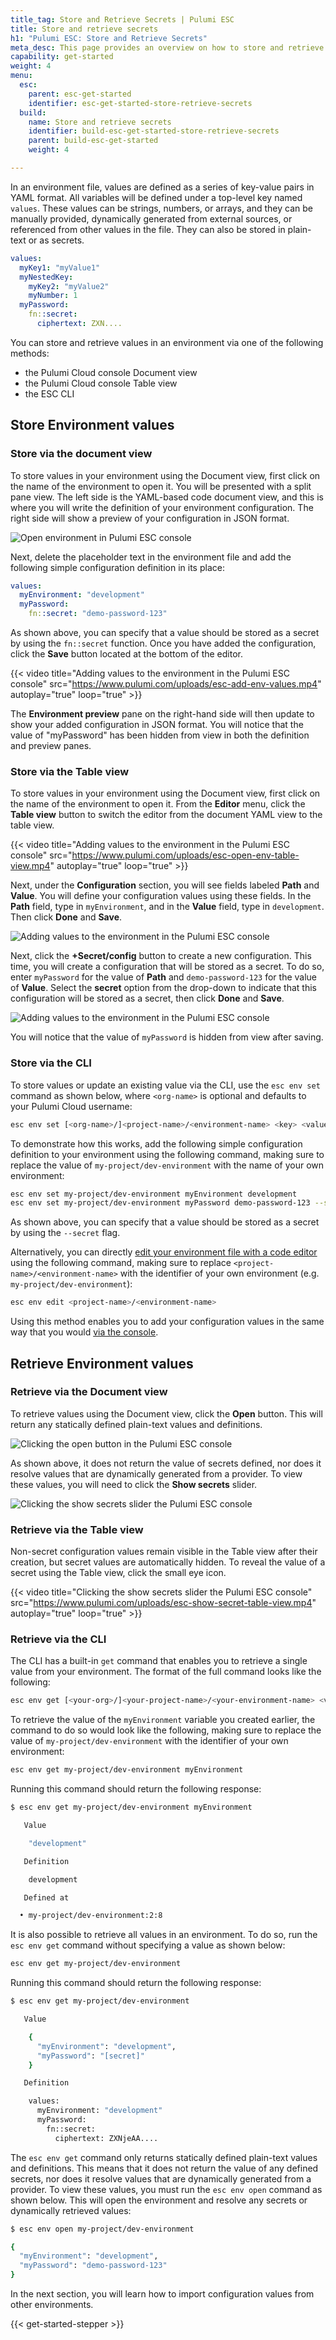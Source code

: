 ```yaml
---
title_tag: Store and Retrieve Secrets | Pulumi ESC
title: Store and retrieve secrets
h1: "Pulumi ESC: Store and Retrieve Secrets"
meta_desc: This page provides an overview on how to store and retrieve secrets in Pulumi ESC.
capability: get-started
weight: 4
menu:
  esc:
    parent: esc-get-started
    identifier: esc-get-started-store-retrieve-secrets
  build:
    name: Store and retrieve secrets
    identifier: build-esc-get-started-store-retrieve-secrets
    parent: build-esc-get-started
    weight: 4

---
```


In an environment file, values are defined as a series of key-value pairs in YAML format. All variables will be defined under a top-level key named `values`. These values can be strings, numbers, or arrays, and they can be manually provided, dynamically generated from external sources, or referenced from other values in the file. They can also be stored in plain-text or as secrets.

```yaml
values:
  myKey1: "myValue1"
  myNestedKey:
    myKey2: "myValue2"
    myNumber: 1
  myPassword:
    fn::secret:
      ciphertext: ZXN....
```

You can store and retrieve values in an environment via one of the following methods:

- the Pulumi Cloud console Document view
- the Pulumi Cloud console Table view
- the ESC CLI

## Store Environment values

### Store via the document view

To store values in your environment using the Document view, first click on the name of the environment to open it. You will be presented with a split pane view. The left side is the YAML-based code document view, and this is where you will write the definition of your environment configuration. The right side will show a preview of your configuration in JSON format.

![Open environment in Pulumi ESC console](/docs/esc/assets/esc-open-env.png)

Next, delete the placeholder text in the environment file and add the following simple configuration definition in its place:

```yaml
values:
  myEnvironment: "development"
  myPassword:
    fn::secret: "demo-password-123"
```

As shown above, you can specify that a value should be stored as a secret by using the `fn::secret` function. Once you have added the configuration, click the **Save** button located at the bottom of the editor.

{{< video title="Adding values to the environment in the Pulumi ESC console" src="https://www.pulumi.com/uploads/esc-add-env-values.mp4" autoplay="true" loop="true" >}}

The **Environment preview** pane on the right-hand side will then update to show your added configuration in JSON format. You will notice that the value of "myPassword" has been hidden from view in both the definition and preview panes.

### Store via the Table view

To store values in your environment using the Document view, first click on the name of the environment to open it. From the **Editor** menu, click the **Table view** button to switch the editor from the document YAML view to the table view.

{{< video title="Adding values to the environment in the Pulumi ESC console" src="https://www.pulumi.com/uploads/esc-open-env-table-view.mp4" autoplay="true" loop="true" >}}

Next, under the **Configuration** section, you will see fields labeled **Path** and **Value**. You will define your configuration values using these fields. In the **Path** field, type in `myEnvironment`, and in the **Value** field, type in `development`. Then click **Done** and **Save**.

![Adding values to the environment in the Pulumi ESC console](/docs/esc/assets/esc-add-env-values.png)

Next, click the **+Secret/config** button to create a new configuration. This time, you will create a configuration that will be stored as a secret. To do so, enter `myPassword` for the value of **Path** and `demo-password-123` for the value of **Value**. Select the **secret** option from the drop-down to indicate that this configuration will be stored as a secret, then click **Done** and **Save**.

![Adding values to the environment in the Pulumi ESC console](/docs/esc/assets/esc-add-secret-value.png)

You will notice that the value of `myPassword` is hidden from view after saving.

### Store via the CLI

To store values or update an existing value via the CLI, use the `esc env set` command as shown below, where `<org-name>` is optional and defaults to your Pulumi Cloud username:

```bash
esc env set [<org-name>/]<project-name>/<environment-name> <key> <value>
```

To demonstrate how this works, add the following simple configuration definition to your environment using the following command, making sure to replace the value of `my-project/dev-environment` with the name of your own environment:

```bash
esc env set my-project/dev-environment myEnvironment development
esc env set my-project/dev-environment myPassword demo-password-123 --secret
```

As shown above, you can specify that a value should be stored as a secret by using the `--secret` flag.

Alternatively, you can directly [edit your environment file with a code editor](/docs/pulumi-cloud/esc/environments/#with-the-pulumi-esc-cli) using the following command, making sure to replace `<project-name>/<environment-name>` with the identifier of your own environment (e.g. `my-project/dev-environment`):

```bash
esc env edit <project-name>/<environment-name>
```

Using this method enables you to add your configuration values in the same way that you would [via the console](/docs/esc/get-started/store-and-retrieve-secrets/#store-via-the-console).

## Retrieve Environment values

### Retrieve via the Document view

To retrieve values using the Document view, click the **Open** button. This will return any statically defined plain-text values and definitions.

![Clicking the open button in the Pulumi ESC console](/docs/esc/assets/esc-open-environment.png)

As shown above, it does not return the value of secrets defined, nor does it resolve values that are dynamically generated from a provider. To view these values, you will need to click the **Show secrets** slider.

![Clicking the show secrets slider the Pulumi ESC console](/docs/esc/assets/esc-show-secret-document-view.png)

### Retrieve via the Table view

Non-secret configuration values remain visible in the Table view after their creation, but secret values are automatically hidden. To reveal the value of a secret using the Table view, click the small eye icon.

{{< video title="Clicking the show secrets slider the Pulumi ESC console" src="https://www.pulumi.com/uploads/esc-show-secret-table-view.mp4" autoplay="true" loop="true" >}}

### Retrieve via the CLI

The CLI has a built-in `get` command that enables you to retrieve a single value from your environment. The format of the full command looks like the following:

```bash
esc env get [<your-org>/]<your-project-name>/<your-environment-name> <variable-key-name>
```

To retrieve the value of the `myEnvironment` variable you created earlier, the command to do so would look like the following, making sure to replace the value of `my-project/dev-environment` with the identifier of your own environment:

```bash
esc env get my-project/dev-environment myEnvironment
```

Running this command should return the following response:

```bash
$ esc env get my-project/dev-environment myEnvironment

   Value

    "development"

   Definition

    development

   Defined at

  • my-project/dev-environment:2:8
```

It is also possible to retrieve all values in an environment. To do so, run the `esc env get` command without specifying a value as shown below:

```bash
esc env get my-project/dev-environment
```

Running this command should return the following response:

```bash
$ esc env get my-project/dev-environment

   Value

    {
      "myEnvironment": "development",
      "myPassword": "[secret]"
    }

   Definition

    values:
      myEnvironment: "development"
      myPassword:
        fn::secret:
          ciphertext: ZXNjeAA....

```

The `esc env get` command only returns statically defined plain-text values and definitions. This means that it does not return the value of any defined secrets, nor does it resolve values that are dynamically generated from a provider. To view these values, you must run the `esc env open` command as shown below. This will open the environment and resolve any secrets or dynamically retrieved values:

```bash
$ esc env open my-project/dev-environment

{
  "myEnvironment": "development",
  "myPassword": "demo-password-123"
}

```

In the next section, you will learn how to import configuration values from other environments.

{{< get-started-stepper >}}
